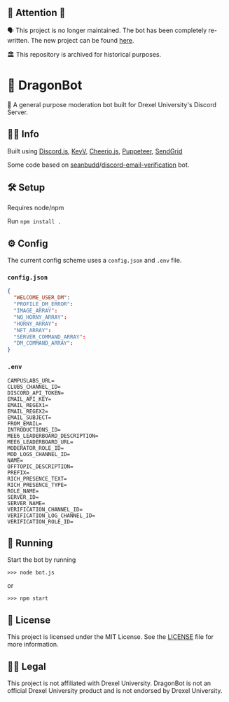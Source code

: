 ## 🛑 **Attention** 🛑
🗣️ This project is no longer maintained. The bot has been completely re-written. The new project can be found [here](https://github.com/dotKevinWong/DragonBot). 

🏛️ This repository is archived for historical purposes. 
#
# 🤖 DragonBot
🐉 A general purpose moderation bot built for Drexel University's Discord Server.


## 💁‍♂️ Info

Built using [Discord.js](https://discord.js.org), [KeyV](https://github.com/lukechilds/keyv), [Cheerio.js](https://cheerio.js.org), [Puppeteer](https://github.com/puppeteer/puppeteer), [SendGrid](https://github.com/sendgrid/sendgrid-nodejs)

Some code based on [seanbudd](https://github.com/seanbudd)/[discord-email-verification](https://github.com/seanbudd/discord-email-verification) bot.

## 🛠️ Setup

Requires node/npm

Run `npm install .`

## ⚙️ Config

The current config scheme uses a `config.json` and `.env` file.

### `config.json`

```json
{
  "WELCOME_USER_DM":
  "PROFILE_DM_ERROR":
  "IMAGE_ARRAY":
  "NO_HORNY_ARRAY":
  "HORNY_ARRAY":
  "NFT_ARRAY":
  "SERVER_COMMAND_ARRAY":
  "DM_COMMAND_ARRAY":
}
```

### `.env`

```env
CAMPUSLABS_URL=
CLUBS_CHANNEL_ID=
DISCORD_API_TOKEN=
EMAIL_API_KEY=
EMAIL_REGEX1=
EMAIL_REGEX2=
EMAIL_SUBJECT=
FROM_EMAIL=
INTRODUCTIONS_ID=
MEE6_LEADERBOARD_DESCRIPTION=
MEE6_LEADERBOARD_URL=
MODERATOR_ROLE_ID=
MOD_LOGS_CHANNEL_ID=
NAME=
OFFTOPIC_DESCRIPTION=
PREFIX=
RICH_PRESENCE_TEXT=
RICH_PRESENCE_TYPE=
ROLE_NAME=
SERVER_ID=
SERVER_NAME=
VERIFICATION_CHANNEL_ID=
VERIFICATION_LOG_CHANNEL_ID=
VERIFICATION_ROLE_ID=
```

## 💫 Running

Start the bot by running

`>>> node bot.js`

or

`>>> npm start`

## 📝 License
This project is licensed under the MIT License. See the [LICENSE](LICENSE) file for more information.

## 👨‍⚖️ Legal
This project is not affiliated with Drexel University. DragonBot is not an official Drexel University product and is not endorsed by Drexel University.